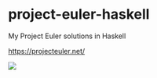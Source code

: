 # project-euler-haskell
My Project Euler solutions in Haskell

https://projecteuler.net/

<img src="https://projecteuler.net/profile/bricklife.png" />
